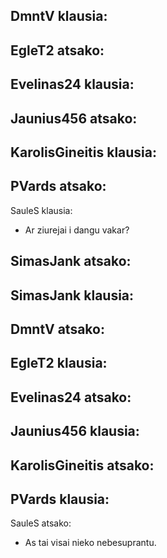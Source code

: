 
DmntV klausia:
-

EgleT2 atsako:
-

Evelinas24 klausia:
-

Jaunius456 atsako:
-

KarolisGineitis klausia:
-

PVards atsako:
-

SauleS klausia:
- Ar ziurejai i dangu vakar?

SimasJank atsako:
-

SimasJank klausia:
-

DmntV atsako:
-

EgleT2 klausia:
-

Evelinas24 atsako:
-

Jaunius456 klausia:
-

KarolisGineitis atsako:
-

PVards klausia:
-

SauleS atsako:
- As tai visai nieko nebesuprantu.
